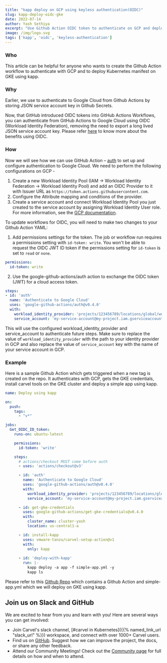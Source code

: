 ```yaml
---
title: "kapp deploy on GCP using keyless authentication(OIDC)"
slug: kapp-deploy-oidc-gke
date: 2022-07-14
author: Yash Sethiya
excerpt: "Use Github Action OIDC token to authenticate on GCP and deploy using kapp on GKE"
image: /img/logo.svg
tags: ['kapp', 'oidc', 'keyless-authentication']
---
```


### Who

This article can be helpful for anyone who wants to create the Github Action workflow to authenticate with GCP and to deploy Kubernetes manifest on GKE using kapp. 

### Why 

Earlier, we use to authenticate to Google Cloud from Github Actions by storing JSON service account key in Github Secrets.

Now, that GitHub introduced OIDC tokens into GitHub Actions Workflows, you can authenticate from GitHub Actions to Google Cloud using OIDC (Workload Identity Federation), removing the need to export a long lived JSON service account key. Please refer [here](https://docs.github.com/en/actions/deployment/security-hardening-your-deployments/about-security-hardening-with-openid-connect#benefits-of-using-oidc) to know more about the benefits using OIDC. 

### How

Now we will see how we can use GitHub Action – [auth](https://github.com/google-github-actions/auth) to set up and configure authentication to Google Cloud. We need to perform the following configurations on GCP - 

1. Create a new Workload Identity Pool (IAM -> Workload Identity Federation -> Workload Identity Pool) and add an OIDC Provider to it with Issuer URL as `https://token.actions.githubusercontent.com`.
2. Configure the Attribute mapping and conditions of the provider.
3. Create a service account and connect Workload Identity Pool you just created to the service account by assigning Workload Identity User role. For more information, see the [GCP documentation](https://cloud.google.com/iam/docs/workload-identity-federation).

To update workflows for OIDC, you will need to make two changes to your Github Action YAML:

1. Add permissions settings for the token. The job or workflow run requires a permissions setting with `id-token: write`. You won't be able to request the OIDC JWT ID token if the permissions setting for `id-token` is set to `read` or `none`.

```yaml
permissions:
  id-token: write
```

2. Use the google-github-actions/auth action to exchange the OIDC token (JWT) for a cloud access token.

```yaml
steps:
- id: 'auth'
  name: 'Authenticate to Google Cloud'
  uses: 'google-github-actions/auth@v0.4.0'
  with:
    workload_identity_provider: 'projects/123456789/locations/global/workloadIdentityPools/my-pool/providers/my-provider'
    service_account: 'my-service-account@my-project.iam.gserviceaccount.com'
```

This will use the configured workload_identity_provider and service_account to authenticate future steps. Make sure to replace the value of `workload_identity_provider` with the path to your identity provider in GCP and also replace the value of `service_account` key with the name of your service account in GCP. 

### Example

Here is a sample Github Action which gets triggered when a new tag is created on the repo. It authenticates with GCP, gets the GKE credentials, install carvel tools on the GKE cluster and deploy a simple app using kapp. 

```yaml
name: Deploy using kapp

on:
  push:
    tags:
      - "v*"

jobs:
  Get_OIDC_ID_token:
    runs-on: ubuntu-latest

    permissions:
      id-token: 'write'

    steps:
      # actions/checkout MUST come before auth
      - uses: 'actions/checkout@v3'

      - id: 'auth'
        name: 'Authenticate to Google Cloud'
        uses: 'google-github-actions/auth@v0.4.0'
        with:
          workload_identity_provider: 'projects/123456789/locations/global/workloadIdentityPools/my-pool/providers/my-provider'
          service_account: 'my-service-account@my-project.iam.gserviceaccount.com'

      - id: get-gke-credentials
        uses: google-github-actions/get-gke-credentials@v0.4.0
        with:
          cluster_name: cluster-yash
          location: us-central1-a

      - id: install-kapp
        uses: vmware-tanzu/carvel-setup-action@v1
        with:
          only: kapp
         
      - id: 'deploy-with-kapp'
        run: |-
          kapp deploy -a app -f simple-app.yml -y
          kapp ls
```

Please refer to this [Github Repo](https://github.com/sethiyash/carvel-kapp-oidc-github) which contains a Github Action and simple-app.yml which we will deploy on GKE using kapp. 

## Join us on Slack and GitHub

We are excited to hear from you and learn with you! Here are several ways you can get involved:

* Join Carvel's slack channel, [#carvel in Kubernetes]({{% named_link_url "slack_url" %}}) workspace, and connect with over 1000+ Carvel users.
* Find us on [GitHub](https://github.com/vmware-tanzu/carvel). Suggest how we can improve the project, the docs, or share any other feedback.
* Attend our Community Meetings! Check out the [Community page](/community/) for full details on how and when to attend.


